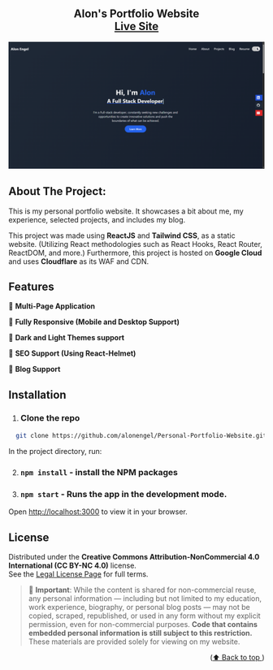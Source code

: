 <a id="readme-top"></a>

<h2 align="center">
    <br>Alon's Portfolio Website<br/>
    <a href="https://alon.website/" target="_blank">Live Site</a>
</h2>

[![Site preview](/public/site-preview.png)](https://alon.website)

<!-- ABOUT -->
## About The Project:
This is my personal portfolio website. It showcases a bit about me, my experience, selected projects, and includes my blog.


This project was made using **ReactJS** and **Tailwind CSS**, as a static website. (Utilizing React methodologies such as React Hooks, React Router, ReactDOM, and more.)
Furthermore, this project is hosted on **Google Cloud** and uses **Cloudflare** as its WAF and CDN.

<!-- FEATURES -->
## Features
📃 **Multi-Page Application**

📱 **Fully Responsive (Mobile and Desktop Support)**

🌇 **Dark and Light Themes support**

🔗 **SEO Support (Using React-Helmet)**

📖 **Blog Support**

<!-- INSTALLATION -->
## Installation
1. ### Clone the repo
```sh
  git clone https://github.com/alonengel/Personal-Portfolio-Website.git
```
In the project directory, run:

2. ### `npm install` - install the NPM packages

3. ### `npm start` - Runs the app in the development mode.
Open [http://localhost:3000](http://localhost:3000) to view it in your browser.


<!-- LICENSE -->
## License

Distributed under the **Creative Commons Attribution-NonCommercial 4.0 International (CC BY-NC 4.0)** license.  
See the [Legal License Page](https://creativecommons.org/licenses/by-nc/4.0/legalcode) for full terms.

> 📌 **Important**: While the content is shared for non-commercial reuse, any personal information — including but not limited to my education, work experience, biography, or personal blog posts — may not be copied, scraped, republished, or used in any form without my explicit permission, even for non-commercial purposes. **Code that contains embedded personal information is still subject to this restriction.** These materials are provided solely for viewing on my website.

<p align="right">(<a href="#readme-top">⬆️ Back to top </a>)</p>
